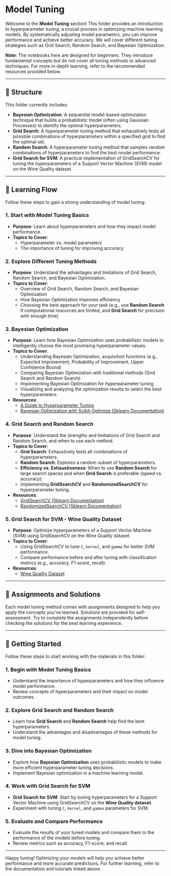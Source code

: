 # Model Tuning

Welcome to the **Model Tuning** section! This folder provides an introduction to hyperparameter tuning, a crucial process in optimizing machine learning models. By systematically adjusting model parameters, you can improve performance and achieve better accuracy. We will cover different tuning strategies such as Grid Search, Random Search, and Bayesian Optimization.

**Note**: The notebooks here are designed for beginners. They introduce fundamental concepts but do not cover all tuning methods or advanced techniques. For more in-depth learning, refer to the recommended resources provided below.

---

## 📂 Structure

This folder currently includes:
- **Bayesian Optimization**: A sequential model-based optimization technique that builds a probabilistic model (often using Gaussian Processes) to identify the optimal hyperparameters.
- **Grid Search**: A hyperparameter tuning method that exhaustively tests all possible combinations of hyperparameters within a specified grid to find the optimal set.
- **Random Search**: A hyperparameter tuning method that samples random combinations of hyperparameters to find the best model performance.
- **Grid Search for SVM**: A practical implementation of GridSearchCV for tuning the hyperparameters of a Support Vector Machine (SVM) model on the Wine Quality dataset.

---

## 🔗 Learning Flow

Follow these steps to gain a strong understanding of model tuning:

### 1. **Start with Model Tuning Basics**
   - **Purpose**: Learn about hyperparameters and how they impact model performance.
   - **Topics to Cover**:
     - Hyperparameter vs. model parameters
     - The importance of tuning for improving accuracy

### 2. **Explore Different Tuning Methods**
   - **Purpose**: Understand the advantages and limitations of Grid Search, Random Search, and Bayesian Optimization.
   - **Topics to Cover**:
     - Overview of Grid Search, Random Search, and Bayesian Optimization
     - How Bayesian Optimization improves efficiency
     - Choosing the best approach for your task (e.g., use **Random Search** if computational resources are limited, and **Grid Search** for precision with enough time)

### 3. **Bayesian Optimization**
   - **Purpose**: Learn how Bayesian Optimization uses probabilistic models to intelligently choose the most promising hyperparameter values.
   - **Topics to Cover**:
     - Understanding Bayesian Optimization, acquisition functions (e.g., Expected Improvement, Probability of Improvement, Upper Confidence Bound)
     - Comparing Bayesian Optimization with traditional methods (Grid Search and Random Search)
     - Implementing Bayesian Optimization for hyperparameter tuning
     - Visualizing and analyzing the optimization results to select the best hyperparameters
   - **Resources**:
     - [A Guide to Hyperparameter Tuning](https://medium.com/@abelkuriakose/a-guide-to-hyperparameter-tuning-enhancing-machine-learning-models-69dc9e0f02ea)
     - [Bayesian Optimization with Scikit-Optimize (Sklearn Documentation)](https://scikit-learn.org/stable/modules/generated/sklearn.cluster.AgglomerativeClustering.html)

### 4. **Grid Search and Random Search**
   - **Purpose**: Understand the strengths and limitations of Grid Search and Random Search, and when to use each method.
   - **Topics to Cover**:
     - **Grid Search**: Exhaustively tests all combinations of hyperparameters.
     - **Random Search**: Explores a random subset of hyperparameters.
     - **Efficiency vs. Exhaustiveness**: When to use **Random Search** for large search spaces and when **Grid Search** is preferable (speed vs. accuracy).
     - Implementing **GridSearchCV** and **RandomizedSearchCV** for hyperparameter tuning.
   - **Resources**:
     - [GridSearchCV (Sklearn Documentation)](https://scikit-learn.org/stable/modules/generated/sklearn.model_selection.GridSearchCV.html)
     - [RandomizedSearchCV (Sklearn Documentation)](https://scikit-learn.org/stable/modules/generated/sklearn.model_selection.RandomizedSearchCV.html)

### 5. **Grid Search for SVM - Wine Quality Dataset**
   - **Purpose**: Optimize hyperparameters of a Support Vector Machine (SVM) using GridSearchCV on the Wine Quality dataset.
   - **Topics to Cover**:
     - Using GridSearchCV to tune `C`, `kernel`, and `gamma` for better SVM performance.
     - Compare performance before and after tuning with classification metrics (e.g., accuracy, F1-score, recall).
   - **Resources**:
     - [Wine Quality Dataset](https://archive.ics.uci.edu/ml/datasets/Wine+Quality)

---

## 📝 Assignments and Solutions

Each model tuning method comes with assignments designed to help you apply the concepts you've learned. Solutions are provided for self-assessment. Try to complete the assignments independently before checking the solutions for the best learning experience.

---

## 🏁 Getting Started

Follow these steps to start working with the materials in this folder:

### 1. **Begin with Model Tuning Basics**
   - Understand the importance of hyperparameters and how they influence model performance.
   - Review concepts of hyperparameters and their impact on model outcomes.

### 2. **Explore Grid Search and Random Search**
   - Learn how **Grid Search** and **Random Search** help find the best hyperparameters.
   - Understand the advantages and disadvantages of these methods for model tuning.

### 3. **Dive into Bayesian Optimization**
   - Explore how **Bayesian Optimization** uses probabilistic models to make more efficient hyperparameter tuning decisions.
   - Implement Bayesian optimization in a machine learning model.

### 4. **Work with Grid Search for SVM**
   - **Grid Search for SVM**: Start by tuning hyperparameters for a Support Vector Machine using GridSearchCV on the **Wine Quality dataset**.
   - Experiment with tuning `C`, `kernel`, and `gamma` parameters for SVM.

### 5. **Evaluate and Compare Performance**
   - Evaluate the results of your tuned models and compare them to the performance of the models before tuning.
   - Review metrics such as accuracy, F1-score, and recall.

---

Happy tuning! Optimizing your models will help you achieve better performance and more accurate predictions. For further learning, refer to the documentation and tutorials linked above.
